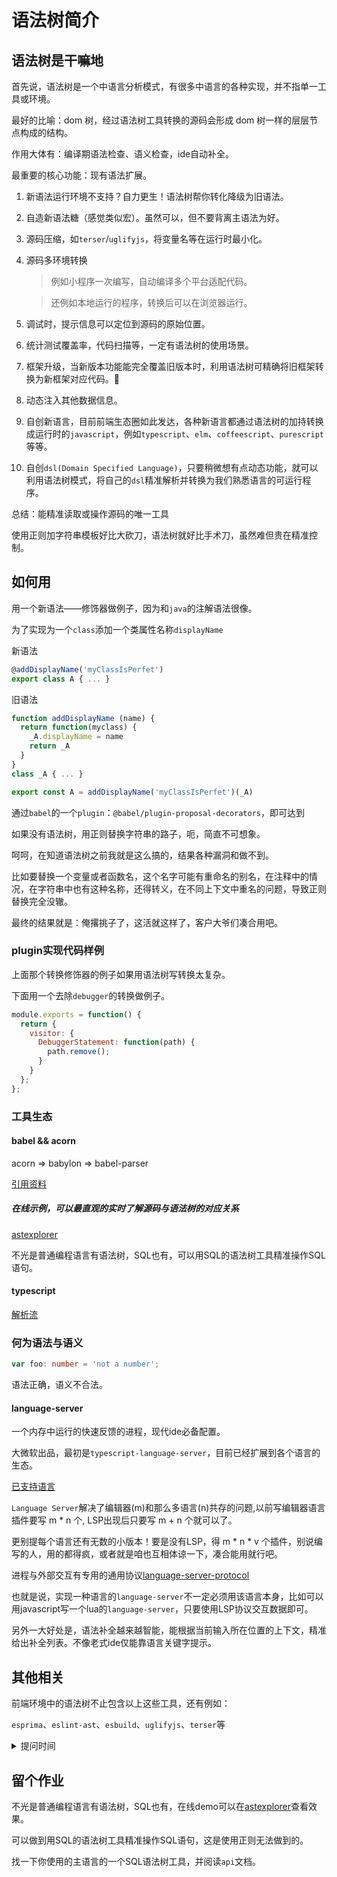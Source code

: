 <!--
莫道君行早，更有早行人
山中有直树，世上无直人。
力微休负重，言轻莫劝人。
一切都是命，半点不由人。
-->

# 语法树简介

## 语法树是干嘛地

首先说，语法树是一个中语言分析模式，有很多中语言的各种实现，并不指单一工具或环境。

最好的比喻：dom 树，经过语法树工具转换的源码会形成 dom 树一样的层层节点构成的结构。

作用大体有：编译期语法检查、语义检查，ide自动补全。

最重要的核心功能：现有语法扩展。

1. 新语法运行环境不支持？自力更生！语法树帮你转化降级为旧语法。

1. 自造新语法糖（感觉类似宏）。虽然可以，但不要背离主语法为好。

1. 源码压缩，如`terser`/`uglifyjs`，将变量名等在运行时最小化。

1. 源码多环境转换

    > 例如小程序一次编写，自动编译多个平台适配代码。

    > 还例如本地运行的程序，转换后可以在浏览器运行。

1. 调试时，提示信息可以定位到源码的原始位置。

1. 统计测试覆盖率，代码扫描等，一定有语法树的使用场景。

1. 框架升级，当新版本功能能完全覆盖旧版本时，利用语法树可精确将旧框架转换为新框架对应代码。🙏

1. 动态注入其他数据信息。

1. 自创新语言，目前前端生态圈如此发达，各种新语言都通过语法树的加持转换成运行时的`javascript`，例如`typescript`、`elm`、`coffeescript`、`purescript`等等。

1. 自创`dsl(Domain Specified Language)`，只要稍微想有点动态功能，就可以利用语法树模式，将自己的`dsl`精准解析并转换为我们熟悉语言的可运行程序。

总结：能精准读取或操作源码的唯一工具

使用正则加字符串模板好比大砍刀，语法树就好比手术刀，虽然难但贵在精准控制。

## 如何用

用一个新语法——修饰器做例子，因为和`java`的注解语法很像。

为了实现为一个`class`添加一个类属性名称`displayName`

新语法

```javascript
@addDisplayName('myClassIsPerfet')
export class A { ... }
```

旧语法

```javascript
function addDisplayName (name) {
  return function(myclass) {
    _A.displayName = name
    return _A
  }
}
class _A { ... }

export const A = addDisplayName('myClassIsPerfet')(_A)
```

通过`babel`的一个`plugin`：`@babel/plugin-proposal-decorators`，即可达到

如果没有语法树，用正则替换字符串的路子，呃，简直不可想象。

呵呵，在知道语法树之前我就是这么搞的，结果各种漏洞和做不到。

比如要替换一个变量或者函数名，这个名字可能有重命名的别名，在注释中的情况，在字符串中也有这种名称，还得转义，在不同上下文中重名的问题，导致正则替换完全没辙。

最终的结果就是：俺撂挑子了，这活就这样了，客户大爷们凑合用吧。

### plugin实现代码样例

上面那个转换修饰器的例子如果用语法树写转换太复杂。

下面用一个去除`debugger`的转换做例子。

```javascript
module.exports = function() {
  return {
    visitor: {
      DebuggerStatement: function(path) {
        path.remove();
      }
    }
  };
};
```

### 工具生态

#### babel && acorn

acorn => babylon => babel-parser

[引用资料](https://xiaohesong.gitbook.io/today-i-learn/front-end/webpack/babel/babelparser-he-acorn-de-qu-bie)

##### 在线示例，可以最直观的实时了解源码与语法树的对应关系

[astexplorer](https://astexplorer.net/)

不光是普通编程语言有语法树，SQL也有，可以用SQL的语法树工具精准操作SQL语句。

#### typescript

[解析流](https://jkchao.github.io/typescript-book-chinese/compiler/overview.html#%E6%96%87%E4%BB%B6%EF%BC%9Autilities)

### 何为语法与语义

```typescript
var foo: number = 'not a number';
```

语法正确，语义不合法。

#### language-server

一个内存中运行的快速反馈的进程，现代ide必备配置。

大微软出品，最初是`typescript-language-server`，目前已经扩展到各个语言的生态。

[已支持语言](https://microsoft.github.io/language-server-protocol/implementors/servers/)

`Language Server`解决了编辑器(m)和那么多语言(n)共存的问题,以前写编辑器语言插件要写 m \* n 个, LSP出现后只要写 m + n 个就可以了。

更别提每个语言还有无数的小版本！要是没有LSP，得 m \* n \* v 个插件，别说编写的人，用的都得疯，或者就是咱也互相体谅一下，凑合能用就行吧。

进程与外部交互有专用的通用协议[language-server-protocol](https://microsoft.github.io/language-server-protocol/)

也就是说，实现一种语言的`language-server`不一定必须用该语言本身，比如可以用javascript写一个lua的`language-server`，只要使用LSP协议交互数据即可。

另外一大好处是，语法补全越来越智能，能根据当前输入所在位置的上下文，精准给出补全列表。不像老式ide仅能靠语言关键字提示。

## 其他相关

前端环境中的语法树不止包含以上这些工具，还有例如：

`esprima`、`eslint-ast`、`esbuild`、`uglifyjs`、`terser`等

<details><summary>提问时间</summary>

别问，问多了我也不知道

![](http://img.pkdoutu.com/production/uploads/image/2022/01/13/20220113045451_njlcId.jpg)

</details>

## 留个作业

不光是普通编程语言有语法树，SQL也有，在线demo可以在[astexplorer](https://astexplorer.net/)查看效果。

可以做到用SQL的语法树工具精准操作SQL语句，这是使用正则无法做到的。

找一下你使用的主语言的一个SQL语法树工具，并阅读`api`文档。
